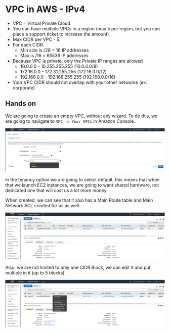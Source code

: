 # VPC in AWS - IPv4

- VPC = Virtual Private Cloud
- You can have multiple VPCs in a region (max 5 per region, but you can place a support ticket to increase the amount)
- Max CIDR per VPC - 5. 
- For each CIDR: 
    - Min size is /28 = 16 IP addresses
    - Max is /16 = 65536 IP addresses
- Because VPC is private, only the Private IP ranges are allowed
    - 10.0.0.0 - 10.255.255.255 (10.0.0.0/8)
    - 172.16.0.0 - 172.31.255.255 (172.16.0.0/12)
    - 192.168.0.0 - 192.168.255.255 (192.168.0.0/16)
- Your VPC CIDR should not overlap with your other networks (ex: corporate)

## Hands on

We are going to create an empty VPC, without any wizard. To do this, we are going to navigate to `VPC -> Your VPCs` in Amazon Console.

![](images/2020-01-01-16-01-37.png)

In the tenancy option we are going to select default, this means that when that we launch EC2 instances, we are going to want shared hardware, not dedicated one that will cost us a lot more money.

When created, we can see that it also has a Main Route table and Main Network ACL created for us as well.

![](images/2020-01-01-16-03-43.png)

Also, we are not limited to only one CIDR Block, we can edit it and put multiple in it (up to 5 blocks).

![](images/2020-01-01-16-05-32.png)